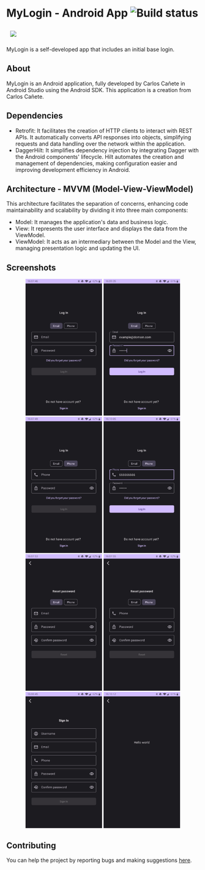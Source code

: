 # MyLogin - Android App ![Build status](https://github.com/wallabag/android-app/workflows/CI/badge.svg?branch=master)
<!-- TODO UPDATE TO CORRECT LINK -->

<img src="/assets/app-icon.png" align="center"
width="200" hspace="10" vspace="10">

MyLogin is a self-developed app that includes an initial base login.

<!--
[App] is available on the Google Play Store.

<p align="left">
<a href="https://play.google.com/store/apps/">
    <img alt="Get it on Google Play"
        height="80"
        src="https://play.google.com/intl/en_us/badges/images/generic/en_badge_web_generic.png" />
</a>  

        </p>
-->


## About

MyLogin is an Android application, fully developed by Carlos Cañete in Android Studio using the Android SDK.
This application is a creation from Carlos Cañete.

## Dependencies

- Retrofit: It facilitates the creation of HTTP clients to interact with REST APIs. It automatically converts API responses into objects, simplifying requests and data handling over the network within the application.
- DaggerHilt: It simplifies dependency injection by integrating Dagger with the Android components' lifecycle. Hilt automates the creation and management of dependencies, making configuration easier and improving development efficiency in Android.


## Architecture - MVVM (Model-View-ViewModel)

This architecture facilitates the separation of concerns, enhancing code maintainability and scalability by dividing it into three main components:

- Model: It manages the application's data and business logic.
- View: It represents the user interface and displays the data from the ViewModel.
- ViewModel: It acts as an intermediary between the Model and the View, managing presentation logic and updating the UI.

## Screenshots

<p align="center">
    <img src="/assets/LogInEmail.jpg" alt="LogIn via email" width="200"/>
    <img src="/assets/LogInEmailFilled.jpg" alt="LogIn via email filled" width="200"/>
    <img src="/assets/LogInPhone.jpg" alt="LogIn via phone" width="200"/>
    <img src="/assets/LogInPhoneFilled.jpg" alt="LogIn via phone filled" width="200"/>
    <img src="/assets/ResetPasswordEmail.jpg" alt="Reset password via phone" width="200"/>
     <img src="/assets/ResetPasswordPhone.jpg" alt="Reset password via phone" width="200"/>
    <img src="/assets/SignIn.jpg" alt="SignIn" width="200"/>
    <img src="/assets/HelloWorld.jpg" alt="LogIn successful" width="200"/>
</p>


## Contributing

You can help the project by reporting bugs and making suggestions [here](https://github.com/CarlosCGA/myLogin/issues).
